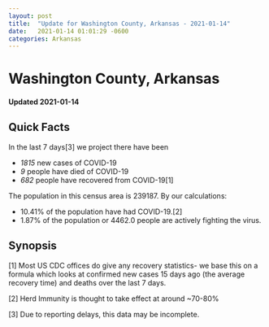 ```yaml
---
layout: post
title:  "Update for Washington County, Arkansas - 2021-01-14"
date:   2021-01-14 01:01:29 -0600
categories: Arkansas
---
```


# Washington County, Arkansas
#### Updated 2021-01-14

## Quick Facts

In the last 7 days[3] we project there have been
- *1815* new cases of COVID-19
- *9* people have died of COVID-19
- *682* people have recovered from COVID-19[1]

The population in this census area is 239187. By our calculations:
- 10.41% of the population have had COVID-19.[2]
- 1.87% of the population or 4462.0 people are actively fighting the virus.

## Synopsis




[1] Most US CDC offices do give any recovery statistics- we base this on a formula which looks at confirmed new cases
15 days ago (the average recovery time) and deaths over the last 7 days.

[2] Herd Immunity is thought to take effect at around ~70-80%

[3] Due to reporting delays, this data may be incomplete.
 
    